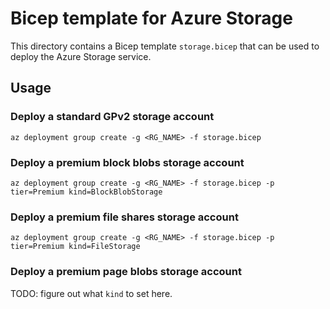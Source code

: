 # Bicep template for Azure Storage

This directory contains a Bicep template `storage.bicep` that can be used to deploy the Azure Storage service.

## Usage

### Deploy a standard GPv2 storage account

```console
az deployment group create -g <RG_NAME> -f storage.bicep
```

### Deploy a premium block blobs storage account

```console
az deployment group create -g <RG_NAME> -f storage.bicep -p tier=Premium kind=BlockBlobStorage
```

### Deploy a premium file shares storage account

```console
az deployment group create -g <RG_NAME> -f storage.bicep -p tier=Premium kind=FileStorage
```

### Deploy a premium page blobs storage account

TODO: figure out what `kind` to set here.
